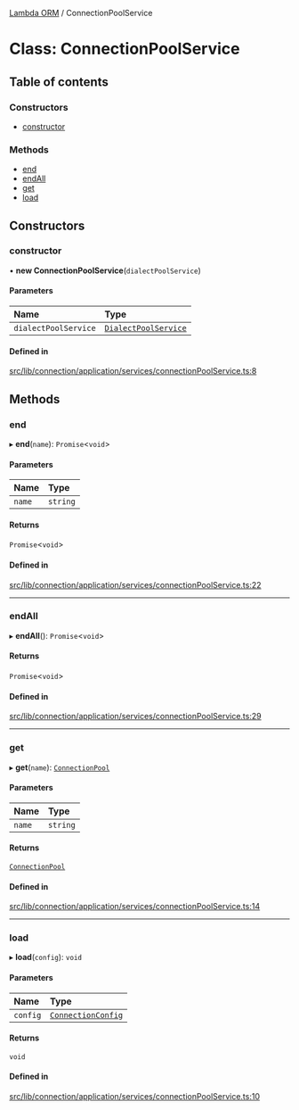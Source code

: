 [Lambda ORM](../README.md) / ConnectionPoolService

# Class: ConnectionPoolService

## Table of contents

### Constructors

- [constructor](ConnectionPoolService.md#constructor)

### Methods

- [end](ConnectionPoolService.md#end)
- [endAll](ConnectionPoolService.md#endall)
- [get](ConnectionPoolService.md#get)
- [load](ConnectionPoolService.md#load)

## Constructors

### constructor

• **new ConnectionPoolService**(`dialectPoolService`)

#### Parameters

| Name | Type |
| :------ | :------ |
| `dialectPoolService` | [`DialectPoolService`](DialectPoolService.md) |

#### Defined in

[src/lib/connection/application/services/connectionPoolService.ts:8](https://github.com/FlavioLionelRita/lambdaorm/blob/9a3f2a20/src/lib/connection/application/services/connectionPoolService.ts#L8)

## Methods

### end

▸ **end**(`name`): `Promise`<`void`\>

#### Parameters

| Name | Type |
| :------ | :------ |
| `name` | `string` |

#### Returns

`Promise`<`void`\>

#### Defined in

[src/lib/connection/application/services/connectionPoolService.ts:22](https://github.com/FlavioLionelRita/lambdaorm/blob/9a3f2a20/src/lib/connection/application/services/connectionPoolService.ts#L22)

___

### endAll

▸ **endAll**(): `Promise`<`void`\>

#### Returns

`Promise`<`void`\>

#### Defined in

[src/lib/connection/application/services/connectionPoolService.ts:29](https://github.com/FlavioLionelRita/lambdaorm/blob/9a3f2a20/src/lib/connection/application/services/connectionPoolService.ts#L29)

___

### get

▸ **get**(`name`): [`ConnectionPool`](../interfaces/ConnectionPool.md)

#### Parameters

| Name | Type |
| :------ | :------ |
| `name` | `string` |

#### Returns

[`ConnectionPool`](../interfaces/ConnectionPool.md)

#### Defined in

[src/lib/connection/application/services/connectionPoolService.ts:14](https://github.com/FlavioLionelRita/lambdaorm/blob/9a3f2a20/src/lib/connection/application/services/connectionPoolService.ts#L14)

___

### load

▸ **load**(`config`): `void`

#### Parameters

| Name | Type |
| :------ | :------ |
| `config` | [`ConnectionConfig`](../interfaces/ConnectionConfig.md) |

#### Returns

`void`

#### Defined in

[src/lib/connection/application/services/connectionPoolService.ts:10](https://github.com/FlavioLionelRita/lambdaorm/blob/9a3f2a20/src/lib/connection/application/services/connectionPoolService.ts#L10)
